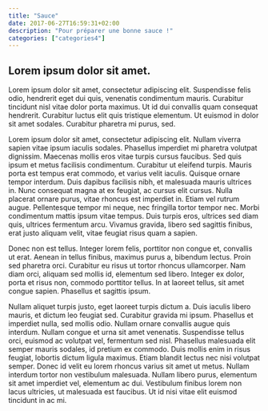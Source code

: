 ```yaml
---
title: "Sauce"
date: 2017-06-27T16:59:31+02:00
description: "Pour préparer une bonne sauce !"
categories: ["categories4"]
---
```


Lorem ipsum dolor sit amet.
---------------------------

Lorem ipsum dolor sit amet, consectetur adipiscing elit. Suspendisse felis odio, hendrerit eget dui quis, venenatis condimentum mauris. Curabitur tincidunt nisl vitae dolor porta maximus. Ut id dui convallis quam consequat hendrerit. Curabitur luctus elit quis tristique elementum. Ut euismod in dolor sit amet sodales. Curabitur pharetra mi purus, sed.

<!--more-->

Lorem ipsum dolor sit amet, consectetur adipiscing elit. Nullam viverra sapien vitae ipsum iaculis sodales. Phasellus imperdiet mi pharetra volutpat dignissim. Maecenas mollis eros vitae turpis cursus faucibus. Sed quis ipsum et metus facilisis condimentum. Curabitur ut eleifend turpis. Mauris porta est tempus erat commodo, et varius velit iaculis. Quisque ornare tempor interdum. Duis dapibus facilisis nibh, et malesuada mauris ultrices in. Nunc consequat magna at ex feugiat, ac cursus elit cursus. Nulla placerat ornare purus, vitae rhoncus est imperdiet in. Etiam vel rutrum augue. Pellentesque tempor mi neque, nec fringilla tortor tempor nec. Morbi condimentum mattis ipsum vitae tempus. Duis turpis eros, ultrices sed diam quis, ultrices fermentum arcu. Vivamus gravida, libero sed sagittis finibus, erat justo aliquam velit, vitae feugiat risus quam a sapien.

Donec non est tellus. Integer lorem felis, porttitor non congue et, convallis ut erat. Aenean in tellus finibus, maximus purus a, bibendum lectus. Proin sed pharetra orci. Curabitur eu risus ut tortor rhoncus ullamcorper. Nam diam orci, aliquam sed mollis id, elementum sed libero. Integer ex dolor, porta et risus non, commodo porttitor tellus. In at laoreet tellus, sit amet congue sapien. Phasellus et sagittis ipsum.

Nullam aliquet turpis justo, eget laoreet turpis dictum a. Duis iaculis libero mauris, et dictum leo feugiat sed. Curabitur gravida mi ipsum. Phasellus et imperdiet nulla, sed mollis odio. Nullam ornare convallis augue quis interdum. Nullam congue et urna sit amet venenatis. Suspendisse tellus orci, euismod ac volutpat vel, fermentum sed nisl. Phasellus malesuada elit semper mauris sodales, id pretium ex commodo. Duis mollis enim in risus feugiat, lobortis dictum ligula maximus. Etiam blandit lectus nec nisi volutpat semper. Donec id velit eu lorem rhoncus varius sit amet ut metus. Nullam interdum tortor non vestibulum malesuada. Nullam libero purus, elementum sit amet imperdiet vel, elementum ac dui. Vestibulum finibus lorem non lacus ultricies, ut malesuada est faucibus. Ut id nisi vitae elit euismod tincidunt in ac mi.
